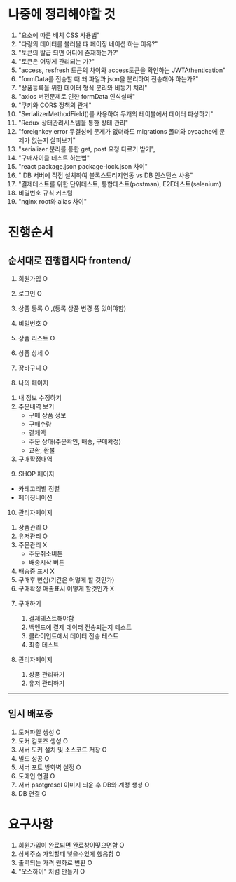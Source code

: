 # 나중에 정리해야할 것
1. "요소에 따른 배치 CSS 사용법"
2. "다량의 데이터를 불러올 떄 페이징 네이션 하는 이유?"
3. "토큰의 발급 되면 어디에 존재하는가?"
4. "토큰은 어떻게 관리되는 가?"
5. "access, resfresh 토큰의 차이와 access토큰을 확인하는 JWTAthentication"
6. "formData를 전송할 때 왜 파일과 json을 분리하여 전송해야 하는가?"
7. "상품등록을 위한 데이터 형식 분리와 비동기 처리"
8. "axios 버전문제로 인한 formData 인식실패"
9. "쿠키와 CORS 정책의 관계"
10. "SerializerMethodField()를 사용하여 두개의 테이블에서 데이터 파싱하기"
11. "Redux 상태관리시스템을 통한 상태 관리"
12. "foreignkey error 무결성에 문제가 없더라도 migrations 폴더와 pycache에 문제가 없는지 살펴보기"
13. "serializer 분리를 통한 get, post 요청 다르기 받기",
14. "구매사이클 테스트 하는법"
15. "react package.json package-lock.json 차이"
16. " DB 서버에 직접 설치하여 블록스토리지연동 vs DB 인스턴스 사용"
17. "결제테스트를 위한 단위테스트, 통합테스트(postman), E2E테스트(selenium)
18. 비밀번호 규칙 커스텀
19. "nginx root와 alias 차이"


# 진행순서
## 순서대로 진행합시다 frontend/
1. 회원가입 O
2. 로그인 O
3. 상품 등록 O ,(등록 상품 변경 폼 있어야함)
4. 비밀번호 O
5. 상품 리스트 O
6. 상품 상세 O
7. 장바구니 O 
   
8.  나의 페이지
1) 내 정보 수정하기
2) 주문내역 보기
    - 구매 상품 정보 
    - 구매수량 
    - 결제액
    - 주문 상태(주문확인, 배송, 구매확정)
    - 교환, 환불
3) 구매확정내역

9.  SHOP 페이지
   - 카테고리별 정렬
   - 페이징네이션

10. 관리자페이지
1) 상품관리 O
2) 유저관리 O
3) 주문관리 X
    - 주문취소버튼
    - 배송시작 버튼
4) 배송중 표시 X
5) 구매후 변심(기간은 어떻게 할 것인가)
6) 구매확정 매출표시 어떻게 할것인가 X

7.  구매하기
    1) 결제테스트해야함
    2) 백엔드에 결제 데이터 전송되는지 테스트
    3) 클라이언트에서 데이터 전송 테스트
    4) 최종 테스트




10. 관리자페이지
    1) 상품 관리하기
    2) 유저 관리하기


-------------------------------
## 임시 배포중
1. 도커파일 생성 O
2. 도커 컴포즈 생성 O
3. 서버 도커 설치 및 소스코드 저장 O
4. 빌드 성공 O
5. 서버 포트 방화벽 설정 O
6. 도메인 연결 O
7. 서버 psotgresql 이미지 띄운 후 DB와 계정 생성 O
8. DB 연결 O

# 요구사항
1. 회원가입이 완료되면 완료창이떳으면함 O
2. 상세주소 가입할때 넣을수있게 했음함 O
3. 출력되는 가격 원화로 변환 O
4. "오스하이" 처럼 만들기 O
